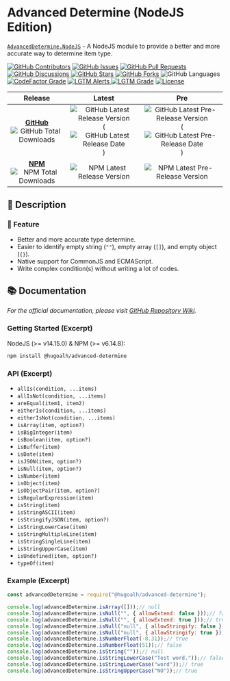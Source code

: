# Advanced Determine (NodeJS Edition)

[`AdvancedDetermine.NodeJS`](https://github.com/hugoalh-studio/advanced-determine-nodejs) - A NodeJS module to provide a better and more accurate way to determine item type.

[![GitHub Contributors](https://img.shields.io/github/contributors/hugoalh-studio/advanced-determine-nodejs?label=Contributors&logo=github&logoColor=ffffff&style=flat-square)](https://github.com/hugoalh-studio/advanced-determine-nodejs/graphs/contributors)
[![GitHub Issues](https://img.shields.io/github/issues-raw/hugoalh-studio/advanced-determine-nodejs?label=Issues&logo=github&logoColor=ffffff&style=flat-square)](https://github.com/hugoalh-studio/advanced-determine-nodejs/issues)
[![GitHub Pull Requests](https://img.shields.io/github/issues-pr-raw/hugoalh-studio/advanced-determine-nodejs?label=Pull%20Requests&logo=github&logoColor=ffffff&style=flat-square)](https://github.com/hugoalh-studio/advanced-determine-nodejs/pulls)
[![GitHub Discussions](https://img.shields.io/github/discussions/hugoalh-studio/advanced-determine-nodejs?label=Discussions&logo=github&logoColor=ffffff&style=flat-square)](https://github.com/hugoalh-studio/advanced-determine-nodejs/discussions)
[![GitHub Stars](https://img.shields.io/github/stars/hugoalh-studio/advanced-determine-nodejs?label=Stars&logo=github&logoColor=ffffff&style=flat-square)](https://github.com/hugoalh-studio/advanced-determine-nodejs/stargazers)
[![GitHub Forks](https://img.shields.io/github/forks/hugoalh-studio/advanced-determine-nodejs?label=Forks&logo=github&logoColor=ffffff&style=flat-square)](https://github.com/hugoalh-studio/advanced-determine-nodejs/network/members)
![GitHub Languages](https://img.shields.io/github/languages/count/hugoalh-studio/advanced-determine-nodejs?label=Languages&logo=github&logoColor=ffffff&style=flat-square)
[![CodeFactor Grade](https://img.shields.io/codefactor/grade/github/hugoalh-studio/advanced-determine-nodejs?label=Grade&logo=codefactor&logoColor=ffffff&style=flat-square)](https://www.codefactor.io/repository/github/hugoalh-studio/advanced-determine-nodejs)
[![LGTM Alerts](https://img.shields.io/lgtm/alerts/g/hugoalh-studio/advanced-determine-nodejs?label=Alerts&logo=lgtm&logoColor=ffffff&style=flat-square)
![LGTM Grade](https://img.shields.io/lgtm/grade/javascript/g/hugoalh-studio/advanced-determine-nodejs?label=Grade&logo=lgtm&logoColor=ffffff&style=flat-square)](https://lgtm.com/projects/g/hugoalh-studio/advanced-determine-nodejs)
[![License](https://img.shields.io/static/v1?label=License&message=MIT&color=brightgreen&style=flat-square)](./LICENSE.md)

| **Release** | **Latest** | **Pre** |
|:-:|:-:|:-:|
| [**GitHub**](https://github.com/hugoalh-studio/advanced-determine-nodejs/releases) ![GitHub Total Downloads](https://img.shields.io/github/downloads/hugoalh-studio/advanced-determine-nodejs/total?label=%20&style=flat-square) | ![GitHub Latest Release Version](https://img.shields.io/github/release/hugoalh-studio/advanced-determine-nodejs?sort=semver&label=%20&style=flat-square) (![GitHub Latest Release Date](https://img.shields.io/github/release-date/hugoalh-studio/advanced-determine-nodejs?label=%20&style=flat-square)) | ![GitHub Latest Pre-Release Version](https://img.shields.io/github/release/hugoalh-studio/advanced-determine-nodejs?include_prereleases&sort=semver&label=%20&style=flat-square) (![GitHub Latest Pre-Release Date](https://img.shields.io/github/release-date-pre/hugoalh-studio/advanced-determine-nodejs?label=%20&style=flat-square)) |
| [**NPM**](https://www.npmjs.com/package/@hugoalh/advanced-determine) ![NPM Total Downloads](https://img.shields.io/npm/dt/@hugoalh/advanced-determine?label=%20&style=flat-square) | ![NPM Latest Release Version](https://img.shields.io/npm/v/@hugoalh/advanced-determine/latest?label=%20&style=flat-square) | ![NPM Latest Pre-Release Version](https://img.shields.io/npm/v/@hugoalh/advanced-determine/pre?label=%20&style=flat-square) |

## 📝 Description

### 🌟 Feature

- Better and more accurate type determine.
- Easier to identify empty string (`""`), empty array (`[]`), and empty object (`{}`).
- Native support for CommonJS and ECMAScript.
- Write complex condition(s) without writing a lot of codes.

## 📚 Documentation

*For the official documentation, please visit [GitHub Repository Wiki](https://github.com/hugoalh-studio/advanced-determine-nodejs/wiki).*

### Getting Started (Excerpt)

NodeJS (>= v14.15.0) & NPM (>= v6.14.8):

```sh
npm install @hugoalh/advanced-determine
```

### API (Excerpt)

- `allIs(condition, ...items)`
- `allIsNot(condition, ...items)`
- `areEqual(item1, item2)`
- `eitherIs(condition, ...items)`
- `eitherIsNot(condition, ...items)`
- `isArray(item, option?)`
- `isBigInteger(item)`
- `isBoolean(item, option?)`
- `isBuffer(item)`
- `isDate(item)`
- `isJSON(item, option?)`
- `isNull(item, option?)`
- `isNumber(item)`
- `isObject(item)`
- `isObjectPair(item, option?)`
- `isRegularExpression(item)`
- `isString(item)`
- `isStringASCII(item)`
- `isStringifyJSON(item, option?)`
- `isStringLowerCase(item)`
- `isStringMultipleLine(item)`
- `isStringSingleLine(item)`
- `isStringUpperCase(item)`
- `isUndefined(item, option?)`
- `typeOf(item)`

### Example (Excerpt)

```js
const advancedDetermine = require("@hugoalh/advanced-determine");

console.log(advancedDetermine.isArray([]));// null
console.log(advancedDetermine.isNull("", { allowExtend: false }));// false
console.log(advancedDetermine.isNull("", { allowExtend: true }));// true
console.log(advancedDetermine.isNull("null", { allowStringify: false }));// false
console.log(advancedDetermine.isNull("null", { allowStringify: true }));// true
console.log(advancedDetermine.isNumberFloat(-8.31));// true
console.log(advancedDetermine.isNumberFloat(51));// false
console.log(advancedDetermine.isString(""));// null
console.log(advancedDetermine.isStringLowerCase("Test word."));// false
console.log(advancedDetermine.isStringLowerCase("word"));// true
console.log(advancedDetermine.isStringUpperCase("NO"));// true
```
